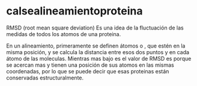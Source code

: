 # calsealineamientoproteina




RMSD (root mean square deviation) Es una idea de la fluctuación de las medidas de todos los atomos de una proteina.



En un alineamiento, primeramente se definen átomos <iguales> o <equivalentes>, que estén en la misma posición, y se calcula la distancia entre esos dos puntos y en cada átomo de las moleculas. Mientras mas bajo es el valor de RMSD es porque se acercan mas y tienen una posición de sus atomos en las mismas coordenadas, por lo que se puede decir que esas proteinas están conservadas estructuralmente.
  
  
  
  
